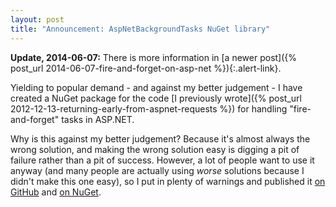 ```yaml
---
layout: post
title: "Announcement: AspNetBackgroundTasks NuGet library"
---
```

<div class="alert alert-info" markdown="1">
<i class="fa fa-hand-o-right fa-2x pull-left"></i>

**Update, 2014-06-07:** There is more information in [a newer post]({% post_url 2014-06-07-fire-and-forget-on-asp-net %}){:.alert-link}.
</div>

Yielding to popular demand - and against my better judgement - I have created a NuGet package for the code [I previously wrote]({% post_url 2012-12-13-returning-early-from-aspnet-requests %}) for handling "fire-and-forget" tasks in ASP.NET.

Why is this against my better judgement? Because it's almost always the wrong solution, and making the wrong solution easy is digging a pit of failure rather than a pit of success. However, a lot of people want to use it anyway (and many people are actually using _worse_ solutions because I didn't make this one easy), so I put in plenty of warnings and published it [on GitHub](https://github.com/StephenCleary/AspNetBackgroundTasks) and [on NuGet](https://www.nuget.org/packages/Nito.AspNetBackgroundTasks/).

